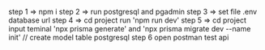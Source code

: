 step 1 => npm i
step 2 => run postgresql and pgadmin
step 3 => set file .env database url
step 4 => cd project run 'npm run dev'
step 5 => cd project input teminal 'npx prisma generate' and 'npx prisma migrate dev --name init' // create model table postgresql
step 6 open postman test api

